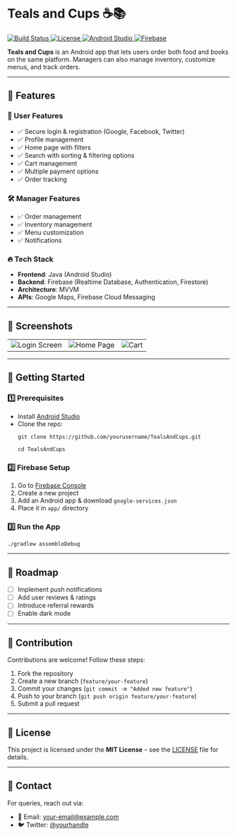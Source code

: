 # Teals and Cups ☕📚

<a href="https://github.com/yourusername/TealsAndCups">
  <img src="https://img.shields.io/badge/build-passing-brightgreen" alt="Build Status">
</a>
<a href="LICENSE">
  <img src="https://img.shields.io/badge/license-MIT-blue.svg" alt="License">
</a>
<a href="https://developer.android.com/studio">
  <img src="https://img.shields.io/badge/Android%20Studio-Java-green.svg" alt="Android Studio">
</a>
<a href="https://firebase.google.com/">
  <img src="https://img.shields.io/badge/Backend-Firebase-orange.svg" alt="Firebase">
</a>

**Teals and Cups** is an Android app that lets users order both food and books on the same platform. Managers can also manage inventory, customize menus, and track orders.

---

## 📱 Features

### 🎯 User Features
- ✅ Secure login & registration (Google, Facebook, Twitter)
- ✅ Profile management
- ✅ Home page with filters
- ✅ Search with sorting & filtering options
- ✅ Cart management
- ✅ Multiple payment options
- ✅ Order tracking

### 🛠 Manager Features
- ✅ Order management
- ✅ Inventory management
- ✅ Menu customization
- ✅ Notifications

### 🔥 Tech Stack
- **Frontend**: Java (Android Studio)
- **Backend**: Firebase (Realtime Database, Authentication, Firestore)
- **Architecture**: MVVM
- **APIs**: Google Maps, Firebase Cloud Messaging

---

## 📸 Screenshots
<table>
  <tr>
    <td><img src="https://via.placeholder.com/200x400?text=Login+Screen" alt="Login Screen" /></td>
    <td><img src="https://via.placeholder.com/200x400?text=Home+Page" alt="Home Page" /></td>
    <td><img src="https://via.placeholder.com/200x400?text=Cart" alt="Cart" /></td>
  </tr>
</table>

---

## 🚀 Getting Started

### 1️⃣ Prerequisites
- Install <a href="https://developer.android.com/studio" target="_blank">Android Studio</a>
- Clone the repo:
  <pre><code>git clone https://github.com/yourusername/TealsAndCups.git</code></pre>
  <pre><code>cd TealsAndCups</code></pre>

### 2️⃣ Firebase Setup
1. Go to <a href="https://console.firebase.google.com/" target="_blank">Firebase Console</a>
2. Create a new project
3. Add an Android app & download `google-services.json`
4. Place it in `app/` directory

### 3️⃣ Run the App
<pre><code>./gradlew assembleDebug</code></pre>

---

## 📌 Roadmap
- [ ] Implement push notifications
- [ ] Add user reviews & ratings
- [ ] Introduce referral rewards
- [ ] Enable dark mode

---

## 🤝 Contribution
Contributions are welcome! Follow these steps:
1. Fork the repository
2. Create a new branch (`feature/your-feature`)
3. Commit your changes (`git commit -m "Added new feature"`)
4. Push to your branch (`git push origin feature/your-feature`)
5. Submit a pull request

---

## 📜 License
This project is licensed under the <b>MIT License</b> – see the <a href="LICENSE">LICENSE</a> file for details.

---

## 💬 Contact
For queries, reach out via:
- 📧 Email: <a href="mailto:your-email@example.com">your-email@example.com</a>
- 🐦 Twitter: <a href="https://twitter.com/yourhandle" target="_blank">@yourhandle</a>
